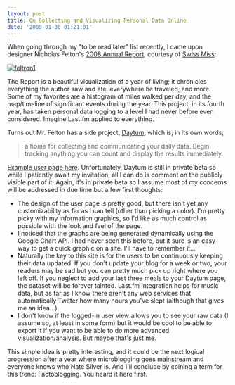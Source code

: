 ```yaml
---
layout: post
title: On Collecting and Visualizing Personal Data Online
date: '2009-01-30 01:21:01'
---
```



When going through my "to be read later" list recently, I came upon designer Nicholas Felton's [2008 Annual Report](http://www.feltron.com/index.php?/content/2008_annual_report/), courtesy of [Swiss Miss](http://swissmiss.typepad.com/weblog/):

[![feltron1](http://res.cloudinary.com/meshulam/image/upload/v1437619474/feltron1_ymnq53.jpg "feltron1")](http://www.feltron.com/index.php?/content/2008_annual_report/)

The Report is a beautiful visualization of a year of living; it chronicles everything the author saw and ate, everywhere he traveled, and more. Some of my favorites are a histogram of miles walked per day, and the map/timeline of significant events during the year. This project, in its fourth year, has taken personal data logging to a level I had never before even considered. Imagine Last.fm applied to everything.

Turns out Mr. Felton has a side project, [Daytum](http://www.daytum.com/), which is, in its own words,

> a home for collecting and communicating your daily data. Begin tracking anything you can count and display the results immediately.

[Example user page here](http://daytum.com/feltron). Unfortunately, Daytum is still in private beta so while I patiently await my invitation, all I can do is comment on the publicly visible part of it. Again, it's in private beta so I assume most of my concerns will be addressed in due time but a few first thoughts:

- The design of the user page is pretty good, but there isn't yet any customizability as far as I can tell (other than picking a color). I'm pretty picky with my information graphics, so I'd like as much control as possible with the look and feel of the page.
- I noticed that the graphs are being generated dynamically using the Google Chart API. I had never seen this before, but it sure is an easy way to get a quick graphic on a site. I'll have to remember it...
- Naturally the key to this site is for the users to be continuously keeping their data updated. If you don't update your blog for a week or two, your readers may be sad but you can pretty much pick up right where you left off. If you neglect to add your last three meals to your Daytum page, the dataset will be forever tainted. Last.fm integration helps for music data, but as far as I know there aren't any web services that automatically Twitter how many hours you've slept (although that gives me an idea...)
- I don't know if the logged-in user view allows you to see your raw data (I assume so, at least in some form) but it would be cool to be able to export it if you want to be able to do more advanced visualization/analysis. But maybe that's just me.

This simple idea is pretty interesting, and it could be the next logical progression after a year where microblogging goes mainstream and everyone knows who Nate Silver is. And I'll conclude by coining a term for this trend: Factoblogging. You heard it here first.


